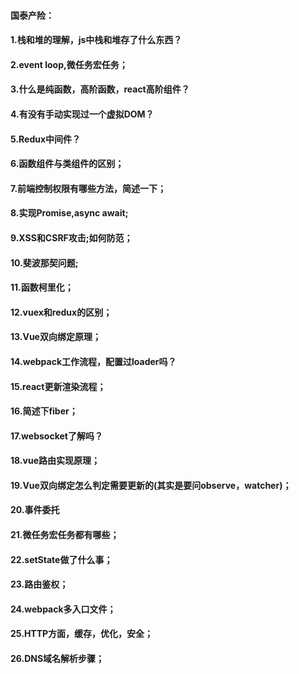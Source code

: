 #### 国泰产险：

#### 1.栈和堆的理解，js中栈和堆存了什么东西？

#### 2.event loop,微任务宏任务；

#### 3.什么是纯函数，高阶函数，react高阶组件？

#### 4.有没有手动实现过一个虚拟DOM？

#### 5.Redux中间件？

#### 6.函数组件与类组件的区别；

#### 7.前端控制权限有哪些方法，简述一下；

#### 8.实现Promise,async await;

#### 9.XSS和CSRF攻击;如何防范；

#### 10.斐波那契问题;

#### 11.函数柯里化；

#### 12.vuex和redux的区别；

#### 13.Vue双向绑定原理；

#### 14.webpack工作流程，配置过loader吗？

#### 15.react更新渲染流程；

#### 16.简述下fiber；

#### 17.websocket了解吗？





#### 18.vue路由实现原理；

#### 19.Vue双向绑定怎么判定需要更新的(其实是要问observe，watcher)；

#### 20.事件委托

#### 21.微任务宏任务都有哪些；

#### 22.setState做了什么事；

#### 23.路由鉴权；

#### 24.webpack多入口文件；

#### 25.HTTP方面，缓存，优化，安全；

#### 26.DNS域名解析步骤；

#### 

